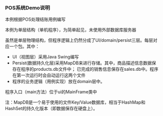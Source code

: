 ### POS系统Demo说明

本例根据POS处理结账用例编写

本例为单层结构（单机程序），为简单起见，未使用外部数据库服务器

虽然是单层物理结构，但程序逻辑上仍然分成了UI/domain/persist三层。每层对应一个包。其中：

 * UI（视图层）采用Java Swing编写
 * Persist(数据持久化层)采用MapDB来进行存储。其中，商品描述信息数据保存在程序的products.db文件中；
   已完成的销售信息保存在sales.db中。程序在第一次运行时会自动运行这两个文件
 * 程序的业务逻辑（用例实现）放在domain层中。
  
程序入口（main方法）位于ui的MainFrame类中

注：MapDB是一个易于使用的文件Key/Value数据库，相当于HashMap和HashSet的持久化版本（即数据保存在硬盘上）。



    

